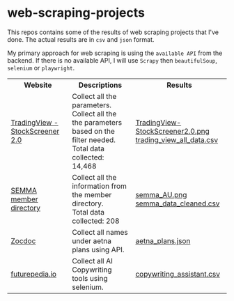 # web-scraping-projects

This repos contains some of the results of web scraping projects that I've done.
The actual results are in `csv` and `json` format.

My primary approach for web scraping is using the `available API` from the backend.
If there is no available API, I will use `Scrapy` then `beautifulSoup`, `selenium` or `playwright`.

<table>
    <tr>
        <th>Website</th>
        <th>Descriptions</th>
        <th>Results</th>
    </tr>
    <tr>
        <td>
            <a href="https://www.tradingview.com/stock-screener/">
                TradingView - StockScreener 2.0
            </a>
        </td>
        <td>
            Collect all the parameters.<br>
            Collect all the the parameters based on the filter needed.<br>
            Total data collected: 14,468
        </td>
        <td>
            <a href="./results/tradingView_stockScreener2.0.png">TradingView-StockScreener2.0.png</a><br>
            <a href="./resultstrading_view_all_data.csv">trading_view_all_data.csv</a>
        </td>
    </tr>
    <tr>
        <td>
            <a href="https://semma.com.au/member-directory/">SEMMA member directory</a>
        </td>
        <td>
            Collect all the information from the member directory.<br>
            Total data collected: 208
        </td>
        <td>
            <a href="./results/semma_AU.png">semma_AU.png</a><br>
            <a href="./results/semma_data_cleaned.csv">semma_data_cleaned.csv</a>
        </td>
    </tr>
    <tr>
        <td>
            <a href="https://www.zocdoc.com/">Zocdoc</a>
        </td>
        <td>
            Collect all names under aetna plans using API.
        </td>
        <td>
             <a href="./results/aetna_plans.json">aetna_plans.json</a>
        </td>
    </tr>
    <tr>
        <td>
            <a href="https://www.futurepedia.io/">futurepedia.io</a>
        </td>
        <td>
            Collect all AI Copywriting tools using selenium.
        </td>
        <td>
             <a href="./results/copywriting_assistant.csv">copywriting_assistant.csv</a>
        </td>
    </tr>
</table>
